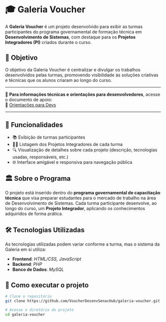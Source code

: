 # 🎓 Galeria Voucher

A **Galeria Voucher** é um projeto desenvolvido para exibir as turmas participantes do programa governamental de formação técnica em **Desenvolvimento de Sistemas**, com destaque para os **Projetos Integradores (PI)** criados durante o curso.

## 📌 Objetivo

O objetivo da Galeria Voucher é centralizar e divulgar os trabalhos desenvolvidos pelas turmas, promovendo visibilidade às soluções criativas e técnicas que os alunos criaram ao longo do curso.

---

📄 **Para informações técnicas e orientações para desenvolvedores**, acesse o documento de apoio:  
🔗 [Orientações para Devs](./Docs/orientacoes-dev.md)

---

## 🧩 Funcionalidades

- 📚 Exibição de turmas participantes  
- 🧑‍💻 Listagem dos Projetos Integradores de cada turma  
- 🔍 Visualização de detalhes sobre cada projeto (descrição, tecnologias usadas, responsáveis, etc.)  
- 🌐 Interface amigável e responsiva para navegação pública

## 🏛️ Sobre o Programa

O projeto está inserido dentro do **programa governamental de capacitação técnica** que visa preparar estudantes para o mercado de trabalho na área de Desenvolvimento de Sistemas. Cada turma participante desenvolve, ao longo do curso, um **Projeto Integrador**, aplicando os conhecimentos adquiridos de forma prática.

## 🛠️ Tecnologias Utilizadas

As tecnologias utilizadas podem variar conforme a turma, mas o sistema da Galeria em si utiliza:

- **Frontend**: _HTML/CSS, JavaScript_  
- **Backend**: _PHP_  
- **Banco de Dados**: _MySQL_  

## 🚀 Como executar o projeto

```bash
# Clone o repositório
git clone https://github.com/VoucherDesenvSenacHub/galeria-voucher.git

# Acesse o diretório do projeto
cd galeria-voucher
